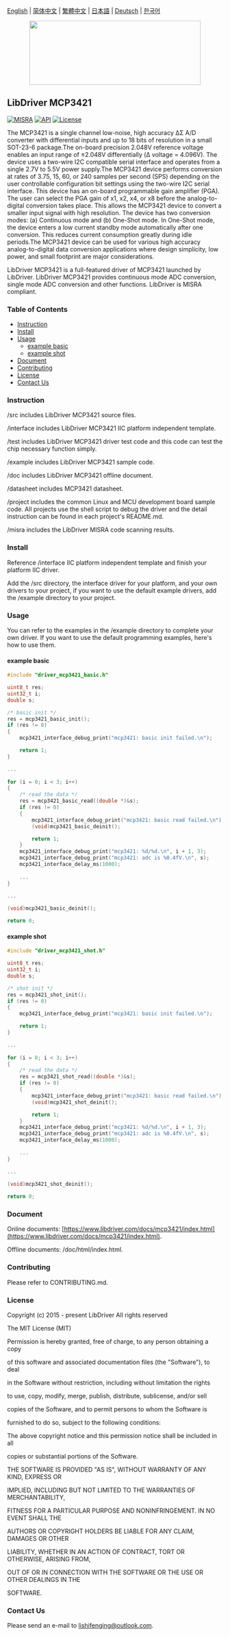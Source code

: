 [English](/README.md) | [ 简体中文](/README_zh-Hans.md) | [繁體中文](/README_zh-Hant.md) | [日本語](/README_ja.md) | [Deutsch](/README_de.md) | [한국어](/README_ko.md)

<div align=center>
<img src="/doc/image/logo.svg" width="400" height="150"/>
</div>

## LibDriver MCP3421

[![MISRA](https://img.shields.io/badge/misra-compliant-brightgreen.svg)](/misra/README.md) [![API](https://img.shields.io/badge/api-reference-blue.svg)](https://www.libdriver.com/docs/mcp3421/index.html) [![License](https://img.shields.io/badge/license-MIT-brightgreen.svg)](/LICENSE)

The MCP3421 is a single channel low-noise, high accuracy ΔΣ A/D converter with differential inputs and up to 18 bits of resolution in a small SOT-23-6 package.The on-board precision 2.048V reference voltage enables an input range of ±2.048V differentially (Δ voltage = 4.096V). The device uses a two-wire I2C compatible serial interface and operates from a single 2.7V to 5.5V power supply.The MCP3421 device performs conversion at rates of 3.75, 15, 60, or 240 samples per second (SPS) depending on the user controllable configuration bit settings using the two-wire I2C serial interface. This device has an on-board programmable gain amplifier (PGA). The user can select the PGA gain of x1, x2, x4, or x8 before the analog-to-digital conversion takes place. This allows the MCP3421 device to convert a smaller input signal with high resolution. The device has two conversion modes: (a) Continuous mode and (b) One-Shot mode. In One-Shot mode, the device enters a low current standby mode automatically after one conversion. This reduces current consumption greatly during idle periods.The MCP3421 device can be used for various high accuracy analog-to-digital data conversion applications where design simplicity, low power, and small footprint are major considerations.

LibDriver MCP3421 is a full-featured driver of MCP3421 launched by LibDriver. LibDriver MCP3421 provides continuous mode ADC conversion, single mode ADC conversion and other functions. LibDriver is MISRA compliant.

### Table of Contents

  - [Instruction](#Instruction)
  - [Install](#Install)
  - [Usage](#Usage)
    - [example basic](#example-basic)
    - [example shot](#example-shot)
  - [Document](#Document)
  - [Contributing](#Contributing)
  - [License](#License)
  - [Contact Us](#Contact-Us)

### Instruction

/src includes LibDriver MCP3421 source files.

/interface includes LibDriver MCP3421 IIC platform independent template.

/test includes LibDriver MCP3421 driver test code and this code can test the chip necessary function simply.

/example includes LibDriver MCP3421 sample code.

/doc includes LibDriver MCP3421 offline document.

/datasheet includes MCP3421 datasheet.

/project includes the common Linux and MCU development board sample code. All projects use the shell script to debug the driver and the detail instruction can be found in each project's README.md.

/misra includes the LibDriver MISRA code scanning results.

### Install

Reference /interface IIC platform independent template and finish your platform IIC driver.

Add the /src directory, the interface driver for your platform, and your own drivers to your project, if you want to use the default example drivers, add the /example directory to your project.

### Usage

You can refer to the examples in the /example directory to complete your own driver. If you want to use the default programming examples, here's how to use them.

#### example basic

```C
#include "driver_mcp3421_basic.h"

uint8_t res;
uint32_t i;
double s;

/* basic init */
res = mcp3421_basic_init();
if (res != 0)
{
    mcp3421_interface_debug_print("mcp3421: basic init failed.\n");

    return 1;
}

...
    
for (i = 0; i < 3; i++)
{
    /* read the data */
    res = mcp3421_basic_read((double *)&s);
    if (res != 0)
    {
        mcp3421_interface_debug_print("mcp3421: basic read failed.\n");
        (void)mcp3421_basic_deinit();

        return 1;
    }
    mcp3421_interface_debug_print("mcp3421: %d/%d.\n", i + 1, 3);
    mcp3421_interface_debug_print("mcp3421: adc is %0.4fV.\n", s);
    mcp3421_interface_delay_ms(1000);
    
    ...
}

...
    
(void)mcp3421_basic_deinit();

return 0;
```

#### example shot

```C
#include "driver_mcp3421_shot.h"

uint8_t res;
uint32_t i;
double s;

/* shot init */
res = mcp3421_shot_init();
if (res != 0)
{
    mcp3421_interface_debug_print("mcp3421: basic init failed.\n");

    return 1;
}

...
    
for (i = 0; i < 3; i++)
{
    /* read the data */
    res = mcp3421_shot_read((double *)&s);
    if (res != 0)
    {
        mcp3421_interface_debug_print("mcp3421: basic read failed.\n");
        (void)mcp3421_shot_deinit();

        return 1;
    }
    mcp3421_interface_debug_print("mcp3421: %d/%d.\n", i + 1, 3);
    mcp3421_interface_debug_print("mcp3421: adc is %0.4fV.\n", s);
    mcp3421_interface_delay_ms(1000);
    
    ...
}

...
    
(void)mcp3421_shot_deinit();

return 0;
```

### Document

Online documents: [https://www.libdriver.com/docs/mcp3421/index.html](https://www.libdriver.com/docs/mcp3421/index.html).

Offline documents: /doc/html/index.html.

### Contributing

Please refer to CONTRIBUTING.md.

### License

Copyright (c) 2015 - present LibDriver All rights reserved



The MIT License (MIT) 



Permission is hereby granted, free of charge, to any person obtaining a copy

of this software and associated documentation files (the "Software"), to deal

in the Software without restriction, including without limitation the rights

to use, copy, modify, merge, publish, distribute, sublicense, and/or sell

copies of the Software, and to permit persons to whom the Software is

furnished to do so, subject to the following conditions: 



The above copyright notice and this permission notice shall be included in all

copies or substantial portions of the Software. 



THE SOFTWARE IS PROVIDED "AS IS", WITHOUT WARRANTY OF ANY KIND, EXPRESS OR

IMPLIED, INCLUDING BUT NOT LIMITED TO THE WARRANTIES OF MERCHANTABILITY,

FITNESS FOR A PARTICULAR PURPOSE AND NONINFRINGEMENT. IN NO EVENT SHALL THE

AUTHORS OR COPYRIGHT HOLDERS BE LIABLE FOR ANY CLAIM, DAMAGES OR OTHER

LIABILITY, WHETHER IN AN ACTION OF CONTRACT, TORT OR OTHERWISE, ARISING FROM,

OUT OF OR IN CONNECTION WITH THE SOFTWARE OR THE USE OR OTHER DEALINGS IN THE

SOFTWARE. 

### Contact Us

Please send an e-mail to lishifenging@outlook.com.